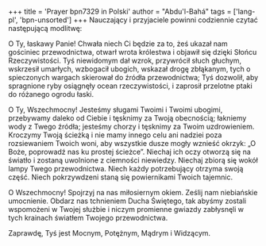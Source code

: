 +++
title = 'Prayer bpn7329 in Polski'
author = "Abdu'l-Bahá"
tags = ['lang-pl', 'bpn-unsorted']
+++
Nauczający i przyjaciele powinni codziennie czytać następującą modlitwę:
   
O Ty, łaskawy Panie! Chwała niech Ci będzie za to, żeś ukazał nam gościniec przewodnictwa, otwarł wrota królestwa i objawił się dzięki Słońcu Rzeczywistości. Tyś niewidomym dał wzrok, przywrócił słuch głuchym, wskrzesił umarłych, wzbogacił ubogich, wskazał drogę zbłąkanym, tych o spieczonych wargach skierował do źródła przewodnictwa; Tyś dozwolił, aby spragnione ryby osiągnęły ocean rzeczywistości, i zaprosił przelotne ptaki do różanego ogrodu łaski.
   
O Ty, Wszechmocny! Jesteśmy sługami Twoimi i Twoimi ubogimi, przebywamy daleko od Ciebie i tęsknimy za Twoją obecnością; łakniemy wody z Twego źródła; jesteśmy chorzy i tęsknimy za Twoim uzdrowieniem. Kroczymy Twoją ścieżką i nie mamy innego celu ani nadziei poza rozsiewaniem Twoich woni, aby wszystkie dusze mogły wznieść okrzyk: „O Boże, poprowadź nas ku prostej ścieżce”. Niechaj ich oczy otworzą się na światło i zostaną uwolnione z ciemności niewiedzy. Niechaj zbiorą się wokół lampy Twego przewodnictwa. Niech każdy potrzebujący otrzyma swoją część. Niech pokrzywdzeni staną się powiernikami Twoich tajemnic.
   
O Wszechmocny! Spojrzyj na nas miłosiernym okiem. Ześlij nam niebiańskie umocnienie. Obdarz nas tchnieniem Ducha Świętego, tak abyśmy zostali wspomożeni w Twojej służbie i niczym promienne gwiazdy zabłysnęli w tych krainach światłem Twojego przewodnictwa.
   
Zaprawdę, Tyś jest Mocnym, Potężnym, Mądrym i Widzącym.
